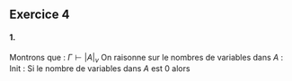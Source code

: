 ## Exercice 4
#### 1.
Montrons que : $\Gamma \vdash \left| A\right|_{v}$ 
On raisonne sur le nombres de variables dans $A$ : 
Init : 
Si le nombre de variables dans $A$ est $0$ alors 